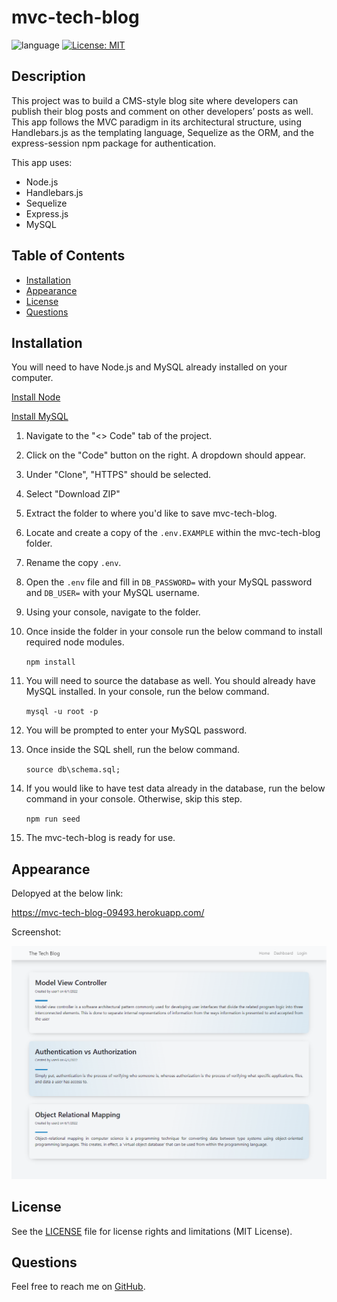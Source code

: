 # mvc-tech-blog

![language](https://img.shields.io/github/languages/top/struelensc/mvc-tech-blog?style=flat-square)
[![License: MIT](https://img.shields.io/badge/License-MIT-yellow.svg?style=flat-square&logo=appveyor)](https://opensource.org/licenses/MIT)

## Description

This project was to build a CMS-style blog site where developers can publish their blog posts and comment on other developers’ posts as well. This app follows the MVC paradigm in its architectural structure, using Handlebars.js as the templating language, Sequelize as the ORM, and the express-session npm package for authentication.

This app uses:

- Node.js
- Handlebars.js
- Sequelize
- Express.js
- MySQL

## Table of Contents

- [Installation](#installation)
- [Appearance](#appearance)
- [License](#license)
- [Questions](#questions)

## Installation

You will need to have Node.js and MySQL already installed on your computer.

[Install Node](https://nodejs.org/en/download/)

[Install MySQL](https://dev.mysql.com/doc/mysql-shell/8.0/en/mysql-shell-install.html)

1. Navigate to the "<> Code" tab of the project.
1. Click on the "Code" button on the right. A dropdown should appear.
1. Under "Clone", "HTTPS" should be selected.
1. Select "Download ZIP"
1. Extract the folder to where you'd like to save mvc-tech-blog.
1. Locate and create a copy of the `.env.EXAMPLE` within the mvc-tech-blog folder.
1. Rename the copy `.env`.
1. Open the `.env` file and fill in `DB_PASSWORD=` with your MySQL password and `DB_USER=` with your MySQL username.
1. Using your console, navigate to the folder.
1. Once inside the folder in your console run the below command to install required node modules.

   `npm install`

1. You will need to source the database as well. You should already have MySQL installed. In your console, run the below command.

   `mysql -u root -p`

1. You will be prompted to enter your MySQL password.
1. Once inside the SQL shell, run the below command.

   `source db\schema.sql;`

1. If you would like to have test data already in the database, run the below command in your console. Otherwise, skip this step.

   `npm run seed`

1. The mvc-tech-blog is ready for use.

## Appearance

Delopyed at the below link:

https://mvc-tech-blog-09493.herokuapp.com/

Screenshot:

![screenshot](./assets/techblog_screenshot.png)

## License

See the [LICENSE](LICENSE.md) file for license rights and limitations (MIT License).

## Questions

Feel free to reach me on [GitHub](https://github.com/struelensc).
